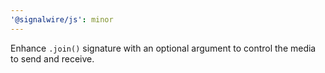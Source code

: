 ```yaml
---
'@signalwire/js': minor
---
```


Enhance `.join()` signature with an optional argument to control the media to send and receive.

